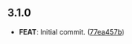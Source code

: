 ## 3.1.0

 - **FEAT**: Initial commit. ([77ea457b](https://github.com/mathrunet/flutter_masamune/commit/77ea457b80eb528084c5c98001f2360a47a0eac7))

